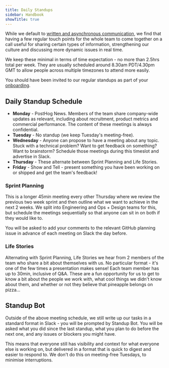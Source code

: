 ```yaml
---
title: Daily Standups
sidebar: Handbook
showTitle: true
---
```


While we default to [written and asynchronous communication](/handbook/company/communication), we find that having a few regular touch points for the whole team to come together on a call useful for sharing certain types of information, strengthening our culture and discussing more dynamic issues in real time. 

We keep these minimal in terms of time expectation - no more than 2.5hrs total per week. They are usually scheduled around 8.30am PDT/4.30pm GMT to allow people across multiple timezones to attend more easily. 

You should have been invited to our regular standups as part of your [onboarding](/handbook/people/onboarding). 

## Daily Standup Schedule

- **Monday** - PostHog News. Members of the team share company-wide updates as relevant, including about recruitment, product metrics and commercial performance. The content of these meetings is always confidential. 
- **Tuesday** - No standup (we keep Tuesday's meeting-free). 
- **Wednesday** - Anyone can propose to have a meeting about any topic. Stuck with a technical problem? Want to get feedback on something? Want to brainstorm? Schedule those meetings during this timeslot and advertise in Slack.
- **Thursday** - These alternate between Sprint Planning and Life Stories.
- **Friday** - Show and Tell - present something you have been working on or shipped and get the team's feedback!

### Sprint Planning

This is a longer 45min meeting every other Thursday where we review the previous two week sprint and then outline what we want to achieve in the next 2 weeks. We split into Engineering and Ops + Design teams for this, but schedule the meetings sequentially so that anyone can sit in on both if they would like to. 

You will be asked to add your comments to the relevant GitHub planning issue in advance of each meeting on Slack the day before. 

### Life Stories

Alternating with Sprint Planning, Life Stories we hear from 2 members of the team who share a bit about themselves with us. No particular format - it's one of the few times a presentation makes sense! Each team member has up to 30min, inclusive of Q&A. These are a fun opportunity for us to get to know a bit about the people we work with, what cool things we didn't know about them, and whether or not they believe that pineapple belongs on pizza...

## Standup Bot

Outside of the above meeting schedule, we still write up our tasks in a standard format in Slack - you will be prompted by Standup Bot. You will be asked what you did since the last standup, what you plan to do before the next one, and any issues or blockers you might have. 

This means that everyone still has visibility and context for what everyone else is working on, but delivered in a format that is quick to digest and easier to respond to. We don't do this on meeting-free Tuesdays, to minimise interruptions. 

